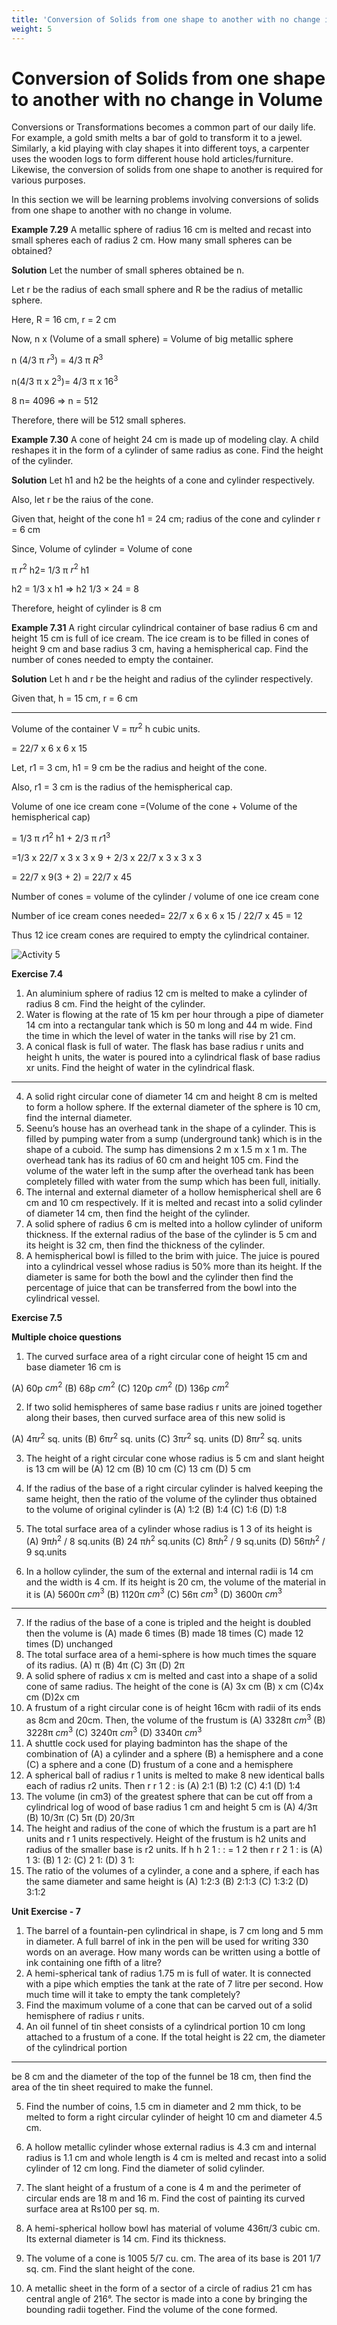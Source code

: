 ```yaml
---
title: 'Conversion of Solids from one shape to another with no change in Volume'
weight: 5
---
```


# Conversion of Solids from one shape to another with no change in Volume

Conversions or Transformations becomes a common part of our daily life. For 
example, a gold smith melts a bar of gold to transform it to a jewel. Similarly, a kid playing 
with clay shapes it into different toys, a carpenter uses the wooden logs to form different 
house hold articles/furniture. Likewise, the conversion of solids from one shape to another 
is required for various purposes.

In this section we will be learning problems involving conversions of solids from one 
shape to another with no change in volume.

**Example 7.29**  A metallic sphere of radius 16 cm is melted and recast into small spheres 
each of radius 2 cm. How many small spheres can be obtained?

**Solution**  Let the number of small spheres obtained be n.

Let r be the radius of each small sphere and R be the radius of metallic sphere.

Here, R = 16 cm, r = 2 cm

Now, n x (Volume of a small sphere) = Volume of big metallic sphere

 n (4/3 &#960; $r^{3}$) =  4/3 &#960; $R^{3}$

n(4/3 &#960; x $2^{3}$)= 4/3 &#960; x $16^{3}$

 8 n= 4096  ⇒ n = 512

Therefore, there will be 512 small spheres.


**Example 7.30**  A cone of height 24 cm is made up of modeling clay. A child reshapes it in 
the form of a cylinder of same radius as cone. Find the height of the cylinder.

**Solution** Let h1 and h2 be the heights of a cone and cylinder respectively.

Also, let r be the raius of the cone.

Given that, height of the cone h1 = 24 cm; radius of the cone and cylinder r = 6 cm

Since, Volume of cylinder = Volume of cone

 &#960; $r^{2}$ h2= 1/3 &#960; $r^{2}$ h1
 
 h2 = 1/3 x h1 ⇒ h2
1/3 × 24 = 8

Therefore, height of cylinder is 8 cm


**Example 7.31**  A right circular cylindrical container of base radius 6 cm and height 15 cm 
is full of ice cream. The ice cream is to be filled in cones of height 9 cm and base radius 3
cm, having a hemispherical cap. Find the number of cones needed to empty the container.

**Solution** Let h and r be the height and radius of the cylinder respectively.

 Given that, h = 15 cm, r = 6 cm

 ---


 Volume of the container V = &#960;$r^{2}$ h cubic units.

 = 22/7 x 6 x 6 x 15

Let, r1 = 3 cm, h1 = 9 cm be the radius and height of the cone. 

Also, r1 = 3 cm is the radius of the hemispherical cap.

Volume of one ice cream cone =(Volume of the cone + Volume of the hemispherical cap)

 = 1/3 &#960; $r1^{2}$ h1 + 2/3 &#960; $r1^{3}$

 =1/3 x 22/7 x 3 x 3 x 9 + 2/3 x 22/7 x 3 x 3 x 3

 = 22/7 x 9(3 + 2) = 22/7 x 45

 Number of cones =   volume of the cylinder /
volume of one ice cream cone

Number of ice cream cones needed=
22/7 x 6 x 6 x 15
/ 22/7 x 45    = 12

Thus 12 ice cream cones are required to empty the cylindrical container.


![Activity 5](fig7.43.png "w-50 ")


**Exercise 7.4**

1. An aluminium sphere of radius 12 cm is melted to make a cylinder of radius 8 cm. 
Find the height of the cylinder.
2. Water is flowing at the rate of 15 km per hour through a pipe of diameter 14 cm into a 
rectangular tank which is 50 m long and 44 m wide. Find the time in which the level 
of water in the tanks will rise by 21 cm.
3. A conical flask is full of water. The flask has base radius r units and height h units, the 
water is poured into a cylindrical flask of base radius xr units. Find the height of water 
in the cylindrical flask.


---


4. A solid right circular cone of diameter 14 cm and height 8 cm is melted to form a hollow 
sphere. If the external diameter of the sphere is 10 cm, find the internal diameter.
5. Seenu’s house has an overhead tank in the shape of a cylinder. This is filled by pumping 
water from a sump (underground tank) which is in the shape of a cuboid. The sump has 
dimensions 2 m x 1.5 m x 1 m. The overhead tank has its radius of 60 cm and height 105
cm. Find the volume of the water left in the sump after the overhead tank has been 
completely filled with water from the sump which has been full, initially.
6. The internal and external diameter of a hollow hemispherical shell are 6 cm and 10 cm 
respectively. If it is melted and recast into a solid cylinder of diameter 14 cm, then find 
the height of the cylinder.
7. A solid sphere of radius 6 cm is melted into a hollow cylinder of uniform thickness. If 
the external radius of the base of the cylinder is 5 cm and its height is 32 cm, then find 
the thickness of the cylinder. 
8. A hemispherical bowl is filled to the brim with juice. The juice is poured into a 
cylindrical vessel whose radius is 50% more than its height. If the diameter is same for 
both the bowl and the cylinder then find the percentage of juice that can be transferred 
from the bowl into the cylindrical vessel.



**Exercise 7.5**


**Multiple choice questions**

1. The curved surface area of a right circular cone of height 15 cm and 
base diameter 16 cm is

(A) 60p $cm^{2}$ (B) 68p $cm^{2}$ (C) 120p $cm^{2}$ (D) 136p $cm^{2}$

2. If two solid hemispheres of same base radius r units are joined together along their 
bases, then curved surface area of this new solid is

(A) 4&#960;$r^{2}$ sq. units (B) 6&#960;$r^{2}$ sq. units (C) 3&#960;$r^{2}$ sq. units (D) 8&#960;$r^{2}$ sq. units

3. The height of a right circular cone whose radius is 5 cm and slant height is 13 cm will be
(A) 12 cm (B) 10 cm (C) 13 cm (D) 5 cm

4. If the radius of the base of a right circular cylinder is halved keeping the same height, 
then the ratio of the volume of the cylinder thus obtained to the volume of original 
cylinder is
(A) 1:2 (B) 1:4 (C) 1:6 (D) 1:8

5. The total surface area of a cylinder whose radius is 1
3 of its height is
(A)
9&#960;$h^{2}$ / 8 sq.units (B) 24 &#960;$h^{2}$ sq.units (C)
8&#960;$h^{2}$ / 9 sq.units (D) 56&#960;$h^{2}$ / 9 sq.units

6. In a hollow cylinder, the sum of the external and internal radii is 14 cm and the 
width is 4 cm. If its height is 20 cm, the volume of the material in it is 
(A) 5600&#960; $cm^{3}$ (B) 1120&#960; $cm^{3}$ (C) 56&#960; $cm^{3}$ (D) 3600&#960; $cm^{3}$


---

7. If the radius of the base of a cone is tripled and the height is doubled then the volume is
(A) made 6 times (B) made 18 times (C) made 12 times (D) unchanged
8. The total surface area of a hemi-sphere is how much times the square of its radius.
(A) &#960; (B) 4&#960; (C) 3&#960; (D) 2&#960;
9. A solid sphere of radius x cm is melted and cast into a shape of a solid cone of same 
radius. The height of the cone is 
(A) 3x cm (B) x cm (C)4x cm (D)2x cm
10. A frustum of a right circular cone is of height 16cm with radii of its ends as 8cm and 
20cm. Then, the volume of the frustum is 
(A) 3328&#960; $cm^{3}$ (B) 3228&#960; $cm^{3}$ (C) 3240&#960; $cm^{3}$ (D) 3340&#960; $cm^{3}$
11. A shuttle cock used for playing badminton has the shape of the combination of 
(A) a cylinder and a sphere (B) a hemisphere and a cone
(C) a sphere and a cone (D) frustum of a cone and a hemisphere
12. A spherical ball of radius r
1 units is melted to make 8 new identical balls each of 
radius r2 units. Then r r 1 2 : is
(A) 2:1 (B) 1:2 (C) 4:1 (D) 1:4
13. The volume (in cm3) of the greatest sphere that can be cut off from a cylindrical log 
of wood of base radius 1 cm and height 5 cm is 
(A) 4/3&#960; (B)
10/3&#960; (C) 5&#960; (D)
20/3&#960;
14. The height and radius of the cone of which the frustum is a part are h1 units and r
1
units respectively. Height of the frustum is h2 units and radius of the smaller base is 
r2 units. If h h 2 1 : : = 1 2 then r r 2 1 : is 
(A) 1 3: (B) 1 2: (C) 2 1: (D) 3 1:
15. The ratio of the volumes of a cylinder, a cone and a sphere, if each has the same 
diameter and same height is
(A) 1:2:3 (B) 2:1:3 (C) 1:3:2 (D) 3:1:2


**Unit Exercise - 7**

1. The barrel of a fountain-pen cylindrical in shape, is 7 cm long and 5 mm in diameter. 
A full barrel of ink in the pen will be used for writing 330 words on an average. How 
many words can be written using a bottle of ink containing one fifth of a litre?
2. A hemi-spherical tank of radius 1.75 m is full of water. It is connected with a pipe 
which empties the tank at the rate of 7 litre per second. How much time will it take 
to empty the tank completely?
3. Find the maximum volume of a cone that can be carved out of a solid hemisphere of 
radius r units.
4. An oil funnel of tin sheet consists of a cylindrical portion 10 cm long attached to a 
frustum of a cone. If the total height is 22 cm, the diameter of the cylindrical portion 

---

be 8 cm and the diameter of the top of the funnel be 18 cm, then find the area of the 
tin sheet required to make the funnel.

5. Find the number of coins, 1.5 cm in diameter and 2 mm thick, to be melted to form 
a right circular cylinder of height 10 cm and diameter 4.5 cm.

6. A hollow metallic cylinder whose external radius is 4.3 cm and internal radius is 1.1
cm and whole length is 4 cm is melted and recast into a solid cylinder of 12 cm long. 
Find the diameter of solid cylinder.

7. The slant height of a frustum of a cone is 4 m and the perimeter of circular ends are 
18 m and 16 m. Find the cost of painting its curved surface area at Rs100 per sq. m.

8. A hemi-spherical hollow bowl has material of volume 436&#960;/3 cubic cm. Its external 
diameter is 14 cm. Find its thickness.

9. The volume of a cone is 1005 5/7
 cu. cm. The area of its base is 201 1/7
 sq. cm. Find the 
slant height of the cone.

10. A metallic sheet in the form of a sector of a circle of radius 21 cm has central angle 
of 216°. The sector is made into a cone by bringing the bounding radii together. Find 
the volume of the cone formed.



